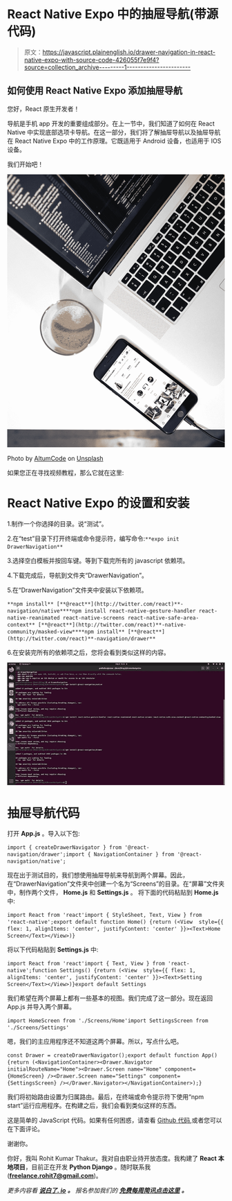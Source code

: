 # React Native Expo 中的抽屉导航(带源代码)

> 原文：<https://javascript.plainenglish.io/drawer-navigation-in-react-native-expo-with-source-code-426055f7e9f4?source=collection_archive---------1----------------------->

## 如何使用 React Native Expo 添加抽屉导航

您好，React 原生开发者！

导航是手机 app 开发的重要组成部分。在上一节中，我们知道了如何在 React Native 中实现底部选项卡导航。在这一部分，我们将了解抽屉导航以及抽屉导航在 React Native Expo 中的工作原理。它既适用于 Android 设备，也适用于 IOS 设备。

我们开始吧！

![](img/eaae7565bd061d00018ba4268e2d1600.png)

Photo by [AltumCode](https://unsplash.com/@altumcode?utm_source=medium&utm_medium=referral) on [Unsplash](https://unsplash.com?utm_source=medium&utm_medium=referral)

如果您正在寻找视频教程，那么它就在这里:

# React Native Expo 的设置和安装

1.制作一个你选择的目录。说“测试”。

2.在“test”目录下打开终端或命令提示符，编写命令:`**expo init DrawerNavigation**`

3.选择空白模板并按回车键。等到下载完所有的 javascript 依赖项。

4.下载完成后，导航到文件夹“DrawerNavigation”。

5.在“DrawerNavigation”文件夹中安装以下依赖项。

```
**npm install** [**@react**](http://twitter.com/react)**-navigation/native****npm install react-native-gesture-handler react-native-reanimated react-native-screens react-native-safe-area-context** [**@react**](http://twitter.com/react)**-native-community/masked-view****npm install** [**@react**](http://twitter.com/react)**-navigation/drawer**
```

6.在安装完所有的依赖项之后，您将会看到类似这样的内容。

![](img/e3547e884aac3510ddc99756d746001f.png)

# 抽屉导航代码

打开 **App.js** 。导入以下包:

```
import { createDrawerNavigator } from '@react-navigation/drawer';import { NavigationContainer } from '@react-navigation/native';
```

现在出于测试目的，我们想使用抽屉导航来导航到两个屏幕。因此，在“DrawerNavigation”文件夹中创建一个名为“Screens”的目录。在“屏幕”文件夹中，制作两个文件， **Home.js** 和 **Settings.js** 。
将下面的代码粘贴到 **Home.js** 中:

```
import React from 'react'import { StyleSheet, Text, View } from 'react-native';export default function Home() {return (<View  style={{ flex: 1, alignItems: 'center', justifyContent: 'center' }}><Text>Home Screen</Text></View>)}
```

将以下代码粘贴到 **Settings.js** 中:

```
import React from 'react'import { Text, View } from 'react-native';function Settings() {return (<View  style={{ flex: 1, alignItems: 'center', justifyContent: 'center' }}><Text>Setting Screen</Text></View>)}export default Settings
```

我们希望在两个屏幕上都有一些基本的视图。我们完成了这一部分。现在返回 App.js 并导入两个屏幕。

```
import HomeScreen from './Screens/Home'import SettingsScreen from './Screens/Settings'
```

嗯，我们的主应用程序还不知道这两个屏幕。所以，写点什么吧。

```
const Drawer = createDrawerNavigator();export default function App() {return (<NavigationContainer><Drawer.Navigator initialRouteName="Home"><Drawer.Screen name="Home" component={HomeScreen} /><Drawer.Screen name="Settings" component={SettingsScreen} /></Drawer.Navigator></NavigationContainer>);}
```

我们将初始路由设置为归属路由。最后，在终端或命令提示符下使用“npm start”运行应用程序。在构建之后，我们会看到类似这样的东西。

这是简单的 JavaScript 代码。如果有任何困惑，请查看 [Github 代码](https://github.com/imrohit007/Drawer-Navigation-in-React-Native-Expo),或者您可以在下面评论。

谢谢你。

你好，我叫 Rohit Kumar Thakur。我对自由职业持开放态度。我构建了 **React 本地项目**，目前正在开发 **Python Django** 。随时联系我(**freelance.rohit7@gmail.com**)。

*更多内容看* [***说白了. io***](http://plainenglish.io/) ***。*** *报名参加我们的* [***免费每周简讯点击这里***](http://newsletter.plainenglish.io/) ***。***